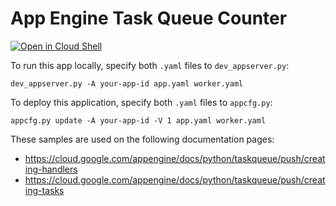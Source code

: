 # App Engine Task Queue Counter

[![Open in Cloud Shell][shell_img]][shell_link]

[shell_img]: http://gstatic.com/cloudssh/images/open-btn.png
[shell_link]: https://console.cloud.google.com/cloudshell/open?git_repo=https://github.com/GoogleCloudPlatform/python-docs-samples&page=editor&open_in_editor=appengine/standard/taskqueue/counter/README.md

To run this app locally, specify both `.yaml` files to `dev_appserver.py`:

    dev_appserver.py -A your-app-id app.yaml worker.yaml

To deploy this application, specify both `.yaml` files to `appcfg.py`:

    appcfg.py update -A your-app-id -V 1 app.yaml worker.yaml

<!-- auto-doc-link -->
These samples are used on the following documentation pages:

>
* https://cloud.google.com/appengine/docs/python/taskqueue/push/creating-handlers
* https://cloud.google.com/appengine/docs/python/taskqueue/push/creating-tasks

<!-- end-auto-doc-link -->
